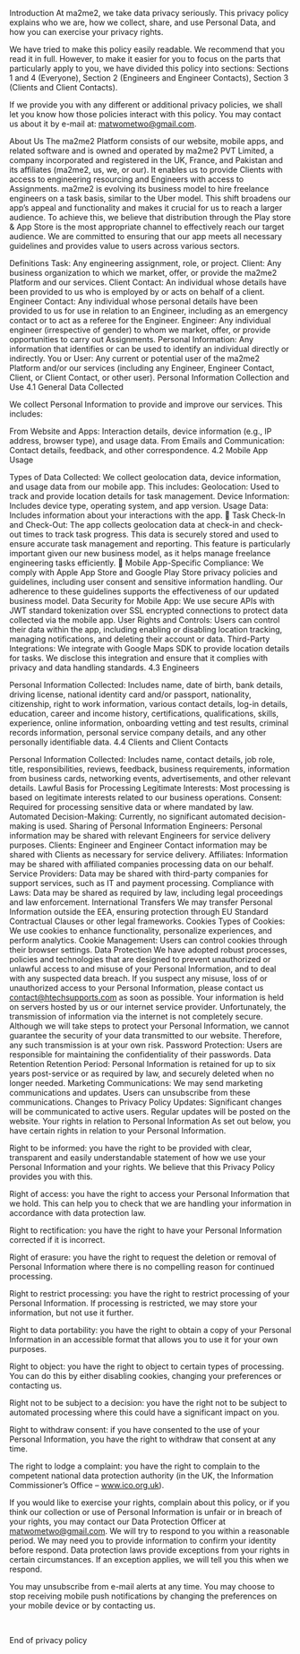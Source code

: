  Introduction
At ma2me2, we take data privacy seriously. This privacy policy explains who we are, how we collect, share, and use Personal Data, and how you can exercise your privacy rights.

We have tried to make this policy easily readable. We recommend that you read it in full. However, to make it easier for you to focus on the parts that particularly apply to you, we have divided this policy into sections: Sections 1 and 4 (Everyone), Section 2 (Engineers and Engineer Contacts), Section 3 (Clients and Client Contacts).

If we provide you with any different or additional privacy policies, we shall let you know how those policies interact with this policy. You may contact us about it by e-mail at: matwometwo@gmail.com.

About Us
The ma2me2 Platform consists of our website, mobile apps, and related software and is owned and operated by ma2me2 PVT Limited, a company incorporated and registered in the UK, France, and Pakistan and its affiliates (ma2me2, us, we, or our). It enables us to provide Clients with access to engineering resourcing and Engineers with access to Assignments. ma2me2 is evolving its business model to hire freelance engineers on a task basis, similar to the Uber model. This shift broadens our app’s appeal and functionality and makes it crucial for us to reach a larger audience. To achieve this, we believe that distribution through the Play store & App Store is the most appropriate channel to effectively reach our target audience. We are committed to ensuring that our app meets all necessary guidelines and provides value to users across various sectors.

Definitions
Task: Any engineering assignment, role, or project.
Client: Any business organization to which we market, offer, or provide the ma2me2 Platform and our services.
Client Contact: An individual whose details have been provided to us who is employed by or acts on behalf of a client.
Engineer Contact: Any individual whose personal details have been provided to us for use in relation to an Engineer, including as an emergency contact or to act as a referee for the Engineer.
Engineer: Any individual engineer (irrespective of gender) to whom we market, offer, or provide opportunities to carry out Assignments.
Personal Information: Any information that identifies or can be used to identify an individual directly or indirectly.
You or User: Any current or potential user of the ma2me2 Platform and/or our services (including any Engineer, Engineer Contact, Client, or Client Contact, or other user).
Personal Information Collection and Use
4.1 General Data Collected

We collect Personal Information to provide and improve our services. This includes:

From Website and Apps: Interaction details, device information (e.g., IP address, browser type), and usage data.
From Emails and Communication: Contact details, feedback, and other correspondence.
4.2 Mobile App Usage

Types of Data Collected: We collect geolocation data, device information, and usage data from our mobile app. This includes:
Geolocation: Used to track and provide location details for task management.
Device Information: Includes device type, operating system, and app version.
Usage Data: Includes information about your interactions with the app.
  Task Check-In and Check-Out: The app collects geolocation data at check-in and check-out times to track task progress. This data is securely stored and used to ensure accurate task management and reporting. This feature is particularly important given our new business model, as it helps manage freelance engineering tasks efficiently.
  Mobile App-Specific Compliance: We comply with Apple App Store and Google Play Store privacy policies and guidelines, including user consent and sensitive information handling. Our adherence to these guidelines supports the effectiveness of our updated business model.
Data Security for Mobile App: We use secure APIs with JWT standard tokenization over SSL encrypted connections to protect data collected via the mobile app.
User Rights and Controls: Users can control their data within the app, including enabling or disabling location tracking, managing notifications, and deleting their account or data.
Third-Party Integrations: We integrate with Google Maps SDK to provide location details for tasks. We disclose this integration and ensure that it complies with privacy and data handling standards.
4.3 Engineers

Personal Information Collected: Includes name, date of birth, bank details, driving license, national identity card and/or passport, nationality, citizenship, right to work information, various contact details, log-in details, education, career and income history, certifications, qualifications, skills, experience, online information, onboarding vetting and test results, criminal records information, personal service company details, and any other personally identifiable data.
4.4 Clients and Client Contacts

Personal Information Collected: Includes name, contact details, job role, title, responsibilities, reviews, feedback, business requirements, information from business cards, networking events, advertisements, and other relevant details.
Lawful Basis for Processing
Legitimate Interests: Most processing is based on legitimate interests related to our business operations.
Consent: Required for processing sensitive data or where mandated by law.
Automated Decision-Making: Currently, no significant automated decision-making is used.
Sharing of Personal Information
Engineers: Personal information may be shared with relevant Engineers for service delivery purposes.
Clients: Engineer and Engineer Contact information may be shared with Clients as necessary for service delivery.
Affiliates: Information may be shared with affiliated companies processing data on our behalf.
Service Providers: Data may be shared with third-party companies for support services, such as IT and payment processing.
Compliance with Laws: Data may be shared as required by law, including legal proceedings and law enforcement.
International Transfers
We may transfer Personal Information outside the EEA, ensuring protection through EU Standard Contractual Clauses or other legal frameworks.
Cookies
Types of Cookies: We use cookies to enhance functionality, personalize experiences, and perform analytics.
Cookie Management: Users can control cookies through their browser settings.
Data Protection
We have adopted robust processes, policies and technologies that are designed to prevent unauthorized or unlawful access to and misuse of your Personal Information, and to deal with any suspected data breach. If you suspect any misuse, loss of or unauthorized access to your Personal Information, please contact us contact@htechsupports.com as soon as possible.
Your information is held on servers hosted by us or our internet service provider. Unfortunately, the transmission of information via the internet is not completely secure. Although we will take steps to protect your Personal Information, we cannot guarantee the security of your data transmitted to our website. Therefore, any such transmission is at your own risk.
Password Protection: Users are responsible for maintaining the confidentiality of their passwords.
Data Retention
Retention Period: Personal Information is retained for up to six years post-service or as required by law, and securely deleted when no longer needed.
Marketing
Communications: We may send marketing communications and updates. Users can unsubscribe from these communications.
Changes to Privacy Policy
Updates: Significant changes will be communicated to active users. Regular updates will be posted on the website.
Your rights in relation to Personal Information
As set out below, you have certain rights in relation to your Personal Information.

Right to be informed: you have the right to be provided with clear, transparent and easily understandable statement of how we use your Personal Information and your rights. We believe that this Privacy Policy provides you with this.

Right of access: you have the right to access your Personal Information that we hold. This can help you to check that we are handling your information in accordance with data protection law.

Right to rectification: you have the right to have your Personal Information corrected if it is incorrect.

Right of erasure: you have the right to request the deletion or removal of Personal Information where there is no compelling reason for continued processing.

Right to restrict processing: you have the right to restrict processing of your Personal Information. If processing is restricted, we may store your information, but not use it further.

Right to data portability: you have the right to obtain a copy of your Personal Information in an accessible format that allows you to use it for your own purposes.

Right to object: you have the right to object to certain types of processing. You can do this by either disabling cookies, changing your preferences or contacting us.

Right not to be subject to a decision: you have the right not to be subject to automated processing where this could have a significant impact on you.

Right to withdraw consent: if you have consented to the use of your Personal Information, you have the right to withdraw that consent at any time.

The right to lodge a complaint: you have the right to complain to the competent national data protection authority (in the UK, the Information Commissioner’s Office – www.ico.org.uk).

If you would like to exercise your rights, complain about this policy, or if you think our collection or use of Personal Information is unfair or in breach of your rights, you may contact our Data Protection Officer at matwometwo@gmail.com. We will try to respond to you within a reasonable period. We may need you to provide information to confirm your identity before respond. Data protection laws provide exceptions from your rights in certain circumstances. If an exception applies, we will tell you this when we respond.

You may unsubscribe from e-mail alerts at any time. You may choose to stop receiving mobile push notifications by changing the preferences on your mobile device or by contacting us.

‍

End of privacy policy
